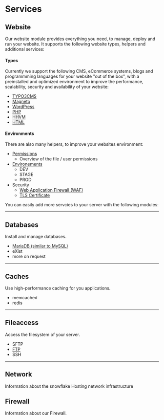 # Services


## Website

Our website module provides everything you need, to manage, deploy and run your website.
It supports the following website types, helpers and additional services:

#### Types

Currently we support the following CMS, eCommerce systems, blogs and programmming languages for your website "out of the box",
with a preinstalled and optimized environment to improve the performance, scalability, security and availability of your website:

* [TYPO3CMS](websites/index.md#typo3cms)
* [Magneto](websites/index.md#magento)
* [WordPress](websites/index.md#wordpress)
* [PHP](websites/index.md#php)
* [HHVM](websites/index.md#hhvm)
* [HTML](websites/index.md#html)


#### Environments

There are also many helpers, to improve your websites environment:

* [Permissions](websites/index.md#permissions)
    * Overview of the file / user permissions
* [Environements](websites/index.md#environments)
    * DEV
    * STAGE
    * PROD
* Security
    * [Web Application Firewall (WAF)](websites/index.md#naxsi)
    * [TLS Certificate](websites/index.md#certificates-tls)

You can easily add more servcies to your server with the following modules:

---

## Databases

Install and manage databases.

* [MariaDB (similar to MySQL)](databases/index.md#mysql-mariadb)
* eXist
* more on request

---

## Caches

Use high-performance caching for you applications.

* memcached
* redis


---

## Fileaccess

Access the filesystem of your server.

* SFTP
* [FTP](ftp/index.md)
* SSH

---

## Network

Information about the snowflake Hosting network infrastructure

## Firewall

Information about our Firewall.


